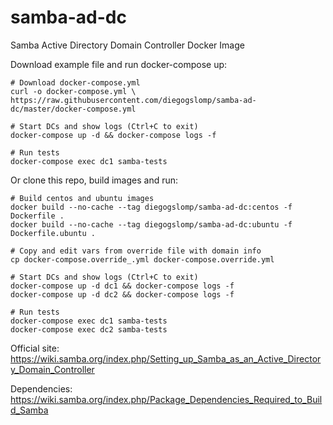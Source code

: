 # samba-ad-dc

Samba Active Directory Domain Controller Docker Image

Download example file and run docker-compose up:

```
# Download docker-compose.yml
curl -o docker-compose.yml \
https://raw.githubusercontent.com/diegogslomp/samba-ad-dc/master/docker-compose.yml

# Start DCs and show logs (Ctrl+C to exit)
docker-compose up -d && docker-compose logs -f

# Run tests
docker-compose exec dc1 samba-tests
```

Or clone this repo, build images and run:

```
# Build centos and ubuntu images
docker build --no-cache --tag diegogslomp/samba-ad-dc:centos -f Dockerfile .
docker build --no-cache --tag diegogslomp/samba-ad-dc:ubuntu -f Dockerfile.ubuntu .

# Copy and edit vars from override file with domain info 
cp docker-compose.override_.yml docker-compose.override.yml

# Start DCs and show logs (Ctrl+C to exit)
docker-compose up -d dc1 && docker-compose logs -f
docker-compose up -d dc2 && docker-compose logs -f

# Run tests
docker-compose exec dc1 samba-tests
docker-compose exec dc2 samba-tests
```

Official site: https://wiki.samba.org/index.php/Setting_up_Samba_as_an_Active_Directory_Domain_Controller

Dependencies: https://wiki.samba.org/index.php/Package_Dependencies_Required_to_Build_Samba
